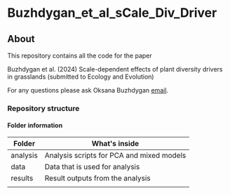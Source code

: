 # Buzhdygan_et_al_sCale_Div_Driver

## About

This repository contains all the code for the paper

Buzhdygan et al. (2024) Scale-dependent effects of plant diversity drivers in grasslands (submitted to Ecology and Evolution)

For any questions please ask Oksana Buzhdygan [email](mailto:oksana.buzh@fu-berlin.de).

### Repository structure


#### Folder information

| Folder         | What's inside                                  |
| -------------- | ---------------------------------------------- |
| analysis       | Analysis scripts for PCA and mixed models      |
| data           | Data that is used for analysis                 |
| results        | Result outputs from the analysis               |
|                |                                                |
